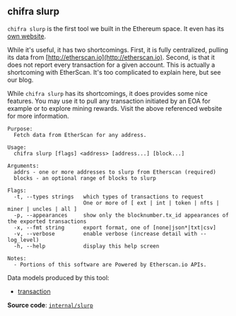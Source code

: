 ## chifra slurp

<!-- markdownlint-disable MD041 -->
`chifra slurp` is the first tool we built in the Ethereum space. It even has its [own website](http://ethslurp.com).

While it's useful, it has two shortcomings. First, it is fully centralized, pulling its data from
[http://etherscan.io](http://etherscan.io). Second, is that it does not report every transaction
for a given account. This is actually a shortcoming with EtherScan. It's too complicated to explain
here, but see our blog.

While `chifra slurp` has its shortcomings, it does provides some nice features. You may use it to pull
any transaction initiated by an EOA for example or to explore mining rewards. Visit the above
referenced website for more information.

```[plaintext]
Purpose:
  Fetch data from EtherScan for any address.

Usage:
  chifra slurp [flags] <address> [address...] [block...]

Arguments:
  addrs - one or more addresses to slurp from Etherscan (required)
  blocks - an optional range of blocks to slurp

Flags:
  -t, --types strings   which types of transactions to request
                        One or more of [ ext | int | token | nfts | miner | uncles | all ]
  -p, --appearances     show only the blocknumber.tx_id appearances of the exported transactions
  -x, --fmt string      export format, one of [none|json*|txt|csv]
  -v, --verbose         enable verbose (increase detail with --log_level)
  -h, --help            display this help screen

Notes:
  - Portions of this software are Powered by Etherscan.io APIs.
```

Data models produced by this tool:

- [transaction](/data-model/chaindata/#transaction)

**Source code**: [`internal/slurp`](https://github.com/TrueBlocks/trueblocks-core/tree/master/src/apps/chifra/internal/slurp)

